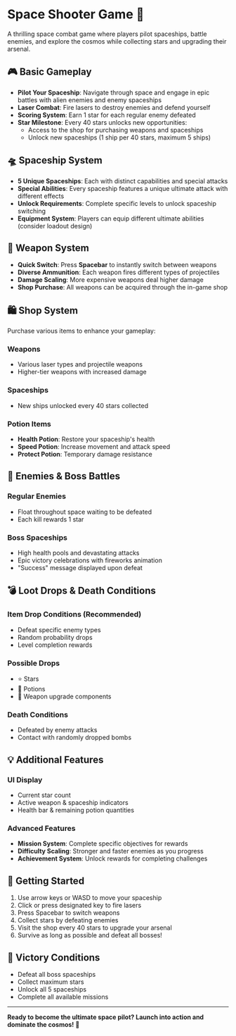 # Space Shooter Game 🚀

A thrilling space combat game where players pilot spaceships, battle enemies, and explore the cosmos while collecting stars and upgrading their arsenal.

## 🎮 Basic Gameplay

- **Pilot Your Spaceship**: Navigate through space and engage in epic battles with alien enemies and enemy spaceships
- **Laser Combat**: Fire lasers to destroy enemies and defend yourself
- **Scoring System**: Earn 1 star for each regular enemy defeated
- **Star Milestone**: Every 40 stars unlocks new opportunities:
  - Access to the shop for purchasing weapons and spaceships
  - Unlock new spaceships (1 ship per 40 stars, maximum 5 ships)

## 🛸 Spaceship System

- **5 Unique Spaceships**: Each with distinct capabilities and special attacks
- **Special Abilities**: Every spaceship features a unique ultimate attack with different effects
- **Unlock Requirements**: Complete specific levels to unlock spaceship switching
- **Equipment System**: Players can equip different ultimate abilities (consider loadout design)

## 🔫 Weapon System

- **Quick Switch**: Press **Spacebar** to instantly switch between weapons
- **Diverse Ammunition**: Each weapon fires different types of projectiles
- **Damage Scaling**: More expensive weapons deal higher damage
- **Shop Purchase**: All weapons can be acquired through the in-game shop

## 🛍️ Shop System

Purchase various items to enhance your gameplay:

### **Weapons**
- Various laser types and projectile weapons
- Higher-tier weapons with increased damage

### **Spaceships**
- New ships unlocked every 40 stars collected

### **Potion Items**
- **Health Potion**: Restore your spaceship's health
- **Speed Potion**: Increase movement and attack speed
- **Protect Potion**: Temporary damage resistance

## 👾 Enemies & Boss Battles

### **Regular Enemies**
- Float throughout space waiting to be defeated
- Each kill rewards 1 star

### **Boss Spaceships**
- High health pools and devastating attacks
- Epic victory celebrations with fireworks animation
- "Success" message displayed upon defeat

## 💣 Loot Drops & Death Conditions

### **Item Drop Conditions** (Recommended)
- Defeat specific enemy types
- Random probability drops
- Level completion rewards

### **Possible Drops**
- ⭐ Stars
- 🧪 Potions
- 🔧 Weapon upgrade components

### **Death Conditions**
- Defeated by enemy attacks
- Contact with randomly dropped bombs

## 💡 Additional Features

### **UI Display**
- Current star count
- Active weapon & spaceship indicators
- Health bar & remaining potion quantities

### **Advanced Features**
- **Mission System**: Complete specific objectives for rewards
- **Difficulty Scaling**: Stronger and faster enemies as you progress
- **Achievement System**: Unlock rewards for completing challenges

## 🎯 Getting Started

1. Use arrow keys or WASD to move your spaceship
2. Click or press designated key to fire lasers
3. Press Spacebar to switch weapons
4. Collect stars by defeating enemies
5. Visit the shop every 40 stars to upgrade your arsenal
6. Survive as long as possible and defeat all bosses!

## 🌟 Victory Conditions

- Defeat all boss spaceships
- Collect maximum stars
- Unlock all 5 spaceships
- Complete all available missions

---

**Ready to become the ultimate space pilot? Launch into action and dominate the cosmos! 🌌**
